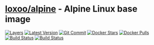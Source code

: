 [hub]: https://hub.docker.com/r/loxoo/alpine
[mbdg]: https://microbadger.com/images/loxoo/alpine
[git]: https://github.com/triptixx/alpine
[codefresh]: https://g.codefresh.io/pipelines/alpine/builds?repoOwner=triptixx&repoName=alpine&serviceName=triptixx%2Falpine&filter=trigger:build~Build;branch:master;pipeline:5d67ff2789ebf87825853413~alpine
[actions]: https://github.com/triptixx/alpine/actions

# [loxoo/alpine][hub] - Alpine Linux base image
[![Layers](https://images.microbadger.com/badges/image/loxoo/alpine.svg)][mbdg]
[![Latest Version](https://images.microbadger.com/badges/version/loxoo/alpine.svg)][hub]
[![Git Commit](https://images.microbadger.com/badges/commit/loxoo/alpine.svg)][git]
[![Docker Stars](https://img.shields.io/docker/stars/loxoo/alpine.svg)][hub]
[![Docker Pulls](https://img.shields.io/docker/pulls/loxoo/alpine.svg)][hub]
[![Build Status](https://g.codefresh.io/api/badges/pipeline/triptixx/loxoo%2Falpine?branch=master&key=eyJhbGciOiJIUzI1NiJ9.NWQ2N2RkMGUzMDViNTY2OTI1ZjMxMDBh.jW8RFG5NjJ68Tn0OAxkQJYdQyLQ5dogzco_FC_8yazk&type=cf-1)][codefresh]
[![Build Status](https://github.com/triptixx/alpine/workflows/Greet%20Everyone/badge.svg)][actions]

